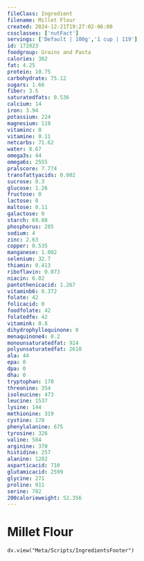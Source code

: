 ```yaml
---
fileClass: Ingredient
filename: Millet Flour
created: 2024-12-21T19:27:02-06:00
cssclasses: ['nutFact']
servings: ['Default | 100g','1 cup | 119']
id: 172023
foodgroup: Grains and Pasta
calories: 382
fat: 4.25
protein: 10.75
carbohydrate: 75.12
sugars: 1.66
fiber: 3.5
saturatedfats: 0.536
calcium: 14
iron: 3.94
potassium: 224
magnesium: 119
vitaminc: 0
vitamine: 0.11
netcarbs: 71.62
water: 8.67
omega3s: 44
omega6s: 2555
pralscore: 7.774
transfattyacids: 0.002
sucrose: 0.3
glucose: 1.26
fructose: 0
lactose: 0
maltose: 0.11
galactose: 0
starch: 69.88
phosphorus: 285
sodium: 4
zinc: 2.63
copper: 0.535
manganese: 1.002
selenium: 32.7
thiamin: 0.413
riboflavin: 0.073
niacin: 6.02
pantothenicacid: 1.267
vitaminb6: 0.372
folate: 42
folicacid: 0
foodfolate: 42
folatedfe: 42
vitamink: 0.8
dihydrophylloquinone: 0
menaquinone4: 0.2
monounsaturatedfat: 924
polyunsaturatedfat: 2618
ala: 44
epa: 0
dpa: 0
dha: 0
tryptophan: 170
threonine: 354
isoleucine: 473
leucine: 1537
lysine: 144
methionine: 319
cystine: 178
phenylalanine: 675
tyrosine: 326
valine: 584
arginine: 370
histidine: 257
alanine: 1282
asparticacid: 710
glutamicacid: 2599
glycine: 271
proline: 911
serine: 782
200calorieweight: 52.356
---
```


# Millet Flour

```dataviewjs
dv.view("Meta/Scripts/IngredientsFooter")
```
